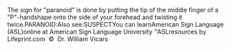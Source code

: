 The sign for "paranoid" is done by putting the tip of the middle 
			finger of a "P"-handshape onto the side of your forehead and 
			twisting it twice.PARANOID:Also see:SUSPECTYou can learnAmerican Sign Language (ASL)online at American Sign Language University ™ASLresources by Lifeprint.com  ©  Dr. William Vicars